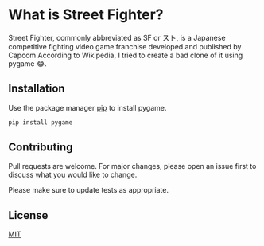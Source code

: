 # What is Street Fighter?

Street Fighter, commonly abbreviated as SF or スト, is a Japanese competitive fighting video game franchise developed and published by Capcom According to Wikipedia, I tried to create a bad clone of it using pygame 😂.

## Installation

Use the package manager [pip](https://pip.pypa.io/en/stable/) to install pygame.

```bash
pip install pygame
```

## Contributing
Pull requests are welcome. For major changes, please open an issue first to discuss what you would like to change.

Please make sure to update tests as appropriate.

## License
[MIT](https://choosealicense.com/licenses/mit/)
